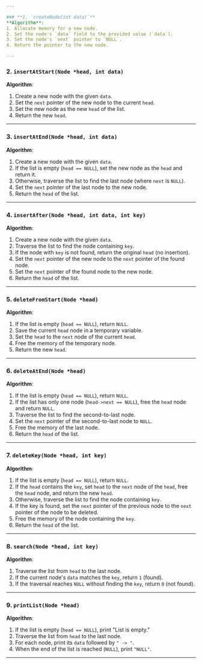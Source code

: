 ```yaml
---

### **1. `createNode(int data)`**
**Algorithm**:
1. Allocate memory for a new node.
2. Set the node's `data` field to the provided value (`data`).
3. Set the node's `next` pointer to `NULL`.
4. Return the pointer to the new node.

---
```


### **2. `insertAtStart(Node *head, int data)`**
**Algorithm**:
1. Create a new node with the given `data`.
2. Set the `next` pointer of the new node to the current `head`.
3. Set the new node as the new `head` of the list.
4. Return the new `head`.

---

### **3. `insertAtEnd(Node *head, int data)`**
**Algorithm**:
1. Create a new node with the given `data`.
2. If the list is empty (`head == NULL`), set the new node as the `head` and return it.
3. Otherwise, traverse the list to find the last node (where `next` is `NULL`).
4. Set the `next` pointer of the last node to the new node.
5. Return the `head` of the list.

---

### **4. `insertAfter(Node *head, int data, int key)`**
**Algorithm**:
1. Create a new node with the given `data`.
2. Traverse the list to find the node containing `key`.
3. If the node with `key` is not found, return the original `head` (no insertion).
4. Set the `next` pointer of the new node to the `next` pointer of the found node.
5. Set the `next` pointer of the found node to the new node.
6. Return the `head` of the list.

---

### **5. `deleteFromStart(Node *head)`**
**Algorithm**:
1. If the list is empty (`head == NULL`), return `NULL`.
2. Save the current `head` node in a temporary variable.
3. Set the `head` to the `next` node of the current `head`.
4. Free the memory of the temporary node.
5. Return the new `head`.

---

### **6. `deleteAtEnd(Node *head)`**
**Algorithm**:
1. If the list is empty (`head == NULL`), return `NULL`.
2. If the list has only one node (`head->next == NULL`), free the `head` node and return `NULL`.
3. Traverse the list to find the second-to-last node.
4. Set the `next` pointer of the second-to-last node to `NULL`.
5. Free the memory of the last node.
6. Return the `head` of the list.

---

### **7. `deleteKey(Node *head, int key)`**
**Algorithm**:
1. If the list is empty (`head == NULL`), return `NULL`.
2. If the `head` contains the `key`, set `head` to the `next` node of the `head`, free the `head` node, and return the new `head`.
3. Otherwise, traverse the list to find the node containing `key`.
4. If the key is found, set the `next` pointer of the previous node to the `next` pointer of the node to be deleted.
5. Free the memory of the node containing the `key`.
6. Return the `head` of the list.

---

### **8. `search(Node *head, int key)`**
**Algorithm**:
1. Traverse the list from `head` to the last node.
2. If the current node's `data` matches the `key`, return `1` (found).
3. If the traversal reaches `NULL` without finding the `key`, return `0` (not found).

---

### **9. `printList(Node *head)`**
**Algorithm**:
1. If the list is empty (`head == NULL`), print "List is empty."
2. Traverse the list from `head` to the last node.
3. For each node, print its `data` followed by `" -> "`.
4. When the end of the list is reached (`NULL`), print `"NULL"`.

---


